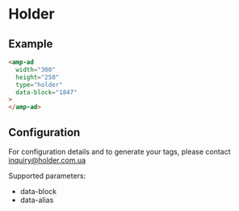 <!---
Copyright 2015 The AMP HTML Authors. All Rights Reserved.

Licensed under the Apache License, Version 2.0 (the "License");
you may not use this file except in compliance with the License.
You may obtain a copy of the License at

      http://www.apache.org/licenses/LICENSE-2.0

Unless required by applicable law or agreed to in writing, software
distributed under the License is distributed on an "AS-IS" BASIS,
WITHOUT WARRANTIES OR CONDITIONS OF ANY KIND, either express or implied.
See the License for the specific language governing permissions and
limitations under the License.
-->

# Holder

## Example

```html
<amp-ad 
  width="300"
  height="250"
  type="holder"
  data-block="1847"
>
</amp-ad>
```

## Configuration

For configuration details and to generate your tags, please contact inquiry@holder.com.ua

Supported parameters:

- data-block
- data-alias
